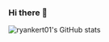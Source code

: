 ### Hi there 👋

<!--
**ryankert01/ryankert01** is a ✨ _special_ ✨ repository because its `README.md` (this file) appears on your GitHub profile.

Here are some ideas to get you started:

- 🔭 I’m currently working on ...
- 🌱 I’m currently learning ...
- 👯 I’m looking to collaborate on ...
- 🤔 I’m looking for help with ...
- 💬 Ask me about ...
- 📫 How to reach me: ...
- 😄 Pronouns: ...
- ⚡ Fun fact: ...
-->
![ryankert01's GitHub stats](https://github-readme-stats.vercel.app/api?username=ryankert01&hide=contribs,prs&theme=radical)

